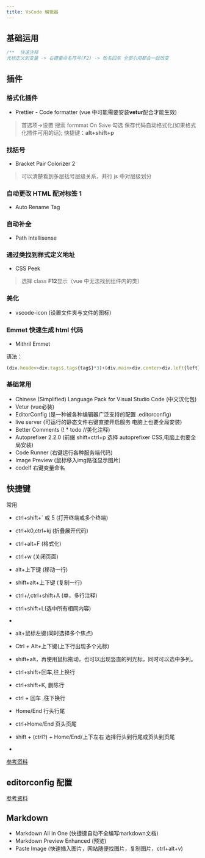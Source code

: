 ```yaml
---
title: VsCode 编辑器
---
```


## 基础运用

```javascript
/**  快速注释
光标定义到变量 -> 右键重命名符号(F2) -> 改名回车 全部引用都会一起改变
```

## 插件

### 格式化插件

- Prettier - Code formatter (vue 中可能需要安装**vetur**配合才能生效)

> 首选项->设置 搜索 formmat On Save 勾选 保存代码自动格式化(如果格式化插件可用的话); 快捷键：**alt+shift+p**

### 找括号

- Bracket Pair Colorizer 2

> 可以清楚看到多层括号层级关系，并行 js 中对层级划分

### 自动更改 HTML 配对标签 1

- Auto Rename Tag

### 自动补全

- Path Intellisense

### 通过类找到样式定义地址

- CSS Peek

> 选择 class **F12**显示（vue 中无法找到组件内的类）

### 美化

- vscode-icon (设置文件夹与文件的图标)

### Emmet 快速生成 html 代码

- Mithril Emmet

语法：

```javascript
(div.headev>div.tags$.tags{tag$}*3)+(div.main>div.center>div.left{left}+div.right{right}>div.top{top}+div.bottom{bottom})+(dev.footer>a[href="javascript:"]{连接$}*10)
```

### 基础常用
- Chinese (Simplified) Language Pack for Visual Studio Code   (中文汉化包)
- Vetur (vue必装)
- EditorConfig (是一种被各种编辑器广泛支持的配置 .editorconfig)
- live server (可运行的静态文件右键直接开启服务 电脑上也要全局安装)
- Better Comments (! * todo //美化注释)
- Autoprefixer  2.2.0 (前缀 shift+ctrl+p 选择 autoprefixer CSS,电脑上也要全局安装)
- Code Runner (右键运行各种服务端代码)
- Image Preview (鼠标移入img路径显示图片)
- codelf 右键变量命名

## 快捷键

常用

-   ctrl+shift+` 或 5 (打开终端或多个终端)
-   ctrl+k0,ctrl+kj (折叠展开代码)
-   ctrl+alt+F (格式化)
-   ctrl+w (关闭页面)
-   alt+上下键 (移动一行)
-   shift+alt+上下键 (复制一行)
-   ctrl+/,ctrl+shift+A (单，多行注释)
-   ctrl+shift+L(选中所有相同内容)
-   
-   alt+鼠标左键(同时选择多个焦点)
-   Ctrl + Alt+上下键(上下行出现多个光标)
-   shift+alt，再使用鼠标拖动，也可以出现竖直的列光标，同时可以选中多列。
  
-   ctrl+shift+回车,往上换行 
-   ctrl+shift+K, 删除行
-   ctrl + 回车 ,往下换行
-   Home/End 行头行尾
-   ctrl+Home/End 页头页尾
-   shift + (ctrl?) + Home/End/上下左右 选择行头到行尾或页头到页尾
-   
[参考资料](https://www.cnblogs.com/jpfss/p/10956650.html)

## editorconfig 配置

[参考资料](https://juejin.cn/post/6860440041039069191#heading-10)

## Markdown
- Markdown All in One (快捷键自动不全编写markdown文档)
- Markdown Preview Enhanced (预览)
- Paste Image (快速插入图片，网站随便找图片，复制图片，ctrl+alt+v)
